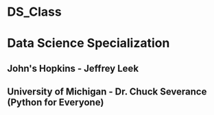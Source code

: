 # DS_Class 
# Data Science Specialization
## John's Hopkins - Jeffrey Leek<br>
## University of Michigan - Dr. Chuck Severance (Python for Everyone)

